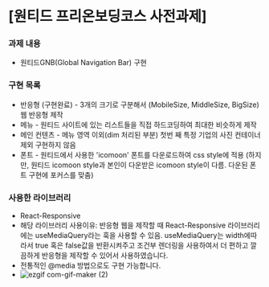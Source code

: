 # [원티드 프리온보딩코스 사전과제]

### 과제 내용
- 원티드GNB(Global Navigation Bar) 구현

### 구현 목록

- 반응형 (구현완료) - 3개의 크기로 구분해서 (MobileSize, MiddleSize, BigSize) 웹 반응형 제작
- 메뉴 - 원티드 사이트에 있는 리스트들을 직접 하드코딩하여 최대한 비슷하게 제작
- 메인 컨텐츠 - 메뉴 영역 이외(dim 처리된 부분) 첫번 째 특정 기업의 사진 컨테이너 제외 구현하지 않음
- 폰트 - 원티드에서 사용한 'icomoon' 폰트를 다운로드하여 css style에 적용 (하지만, 원티드 icomoon style과 본인이 다운받은 icomoon style이 다름. 다운된 폰트 구현에 포커스를 맞춤)

### 사용한 라이브러리
- React-Responsive
- 해당 라이브러리 사용이유: 반응형 웹을 제작할 때 React-Responsive 라이브러리에는 useMediaQuery라는 훅을 사용할 수 있음. useMediaQuery는 width에따라서 true 혹은 false값을 반환시켜주고 조건부 렌더링을 사용하여서 더 편하고 깔끔하게 반응형을 제작할 수 있어서 사용하였습니다.
- 전통적인 @media 방법으로도 구현 가능합니다.
- ![ezgif com-gif-maker (2)](https://user-images.githubusercontent.com/65102820/126004761-ecca9922-94c8-408f-b26e-99cb4cefea9c.gif)
